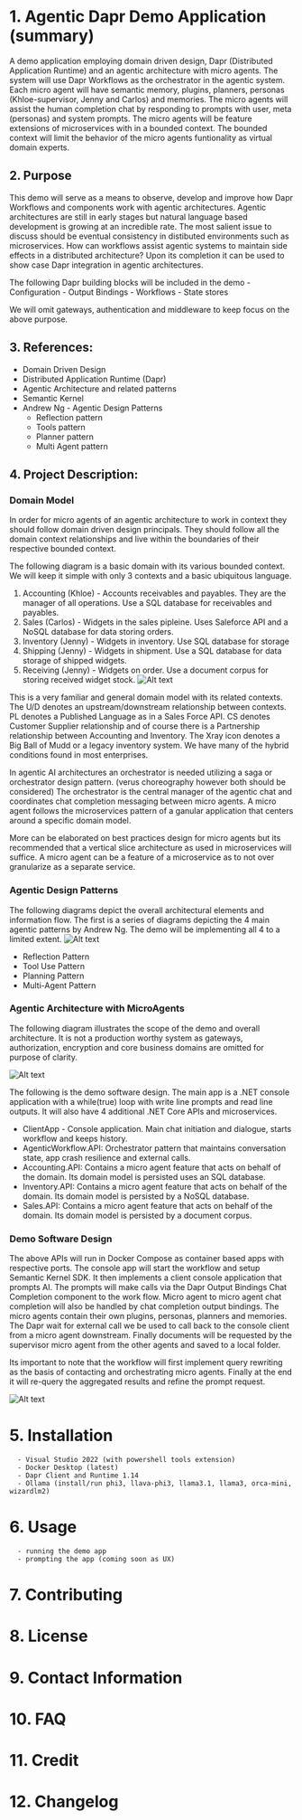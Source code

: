 # 1. Agentic Dapr Demo Application (summary)
A demo application employing domain driven design, Dapr (Distributed Application Runtime) and an agentic architecture with micro agents. The system will use Dapr Workflows as the orchestrator in the agentic system. Each micro agent will have semantic memory, plugins, planners, personas (Khloe-supervisor, Jenny and Carlos) and memories. The micro agents will assist the human completion chat by responding to prompts with user, meta (personas) and system prompts. The micro agents will be feature extensions of microservices with in a bounded context. The bounded context will limit the behavior of the micro agents funtionality as virtual domain experts. 

## 2. Purpose 

This demo will serve as a means to observe, develop and improve how Dapr Workflows and components work with agentic architectures. Agentic architectures are still in early stages but natural language based development is growing at an incredible rate. The most salient issue to discuss should be eventual consistency in distibuted environments such as microservices. How can workflows assist agentic systems to maintain side effects in a distributed architecture? Upon its completion it can be used to show case Dapr integration in agentic architectures. 

The following Dapr building blocks will be included in the demo
      - Configuration
      - Output Bindings
      - Workflows
      - State stores

We will omit gateways, authentication and middleware to keep focus on the above purpose.

## 3. References:
- Domain Driven Design
- Distributed Application Runtime (Dapr)
- Agentic Architecture and related patterns
- Semantic Kernel
- Andrew Ng - Agentic Design Patterns
    - Reflection pattern
    - Tools pattern
    - Planner pattern
    - Multi Agent pattern

## 4. Project Description:

### Domain Model
In order for micro agents of an agentic architecture to work in context they should follow domain driven design principals.
They should follow all the domain context relationships and live within the boundaries of their respective bounded context. 

The following diagram is a basic domain with its various bounded context. We will keep it simple with only 3 contexts and a basic ubiquitous language.

  1. Accounting (Khloe) - Accounts receivables and payables. They are the manager of all operations. Use a SQL database for receivables and payables.
  2. Sales (Carlos) - Widgets in the sales pipleine. Uses Saleforce API and a NoSQL database for data storing orders.
  3. Inventory (Jenny) - Widgets in inventory. Use SQL database for storage
  4. Shipping (Jenny) - Widgets in shipment. Use a SQL database for data storage of shipped widgets.
  5. Receiving (Jenny) - Widgets on order. Use a document corpus for storing received widget stock.
![Alt text](contextmap-agentic-demo.png "Context map image for demo")

This is a very familiar and general domain model with its related contexts. The U/D denotes an upstream/downstream relationship between contexts. PL denotes a Published Language as in a Sales Force API. CS denotes Customer Supplier relationship and of course there is a Partnership relationship between Accounting and Inventory. The Xray icon denotes a Big Ball of Mudd or a legacy inventory system. We have many of the hybrid conditions found in most enterprises.

In agentic AI architectures an orchestrator is needed utilizing a saga or orchestrator design pattern. (verus choreography however both should be considered)
The orchestrator is the central manager of the agentic chat and coordinates chat completion messaging between micro agents. A micro agent follows the microservices pattern of a ganular application that centers around a specific domain model.

More can be elaborated on best practices design for micro agents but its recommended that a vertical slice architecture as used in microservices will suffice. A micro agent can be a feature of a microservice as to not over granularize as a separate service.

### Agentic Design Patterns
The following diagrams depict the overall architectural elements and information flow. The first is a series of diagrams depicting the 4 main agentic patterns by Andrew Ng. The demo will be implementing all 4 to a limited extent.
![Alt text](agentic-design-patterns.png "agentic design patterns image for demo")
- Reflection Pattern 
- Tool Use Pattern
- Planning Pattern
- Multi-Agent Pattern

### Agentic Architecture with MicroAgents
The following diagram illustrates the scope of the demo and overall architecture. It is not a production worthy system as gateways, authorization, encryption and core business domains are omitted for purpose of clarity.

![Alt text](agentic-architecture.png "agentic architecture image for demo")

The following is the demo software design. The main app is a .NET console application with a while(true) loop with write line prompts and read line outputs. It will also have 4 additional .NET Core APIs and microservices.

- ClientApp - Console application. Main chat initiation and dialogue, starts workflow and keeps history.
- AgenticWorkflow.API: Orchestrator pattern that maintains conversation state, app crash resilience and external calls.
- Accounting.API: Contains a micro agent feature that acts on behalf of the domain. Its domain model is persisted uses an SQL database.
- Inventory.API: Contains a micro agent feature that acts on behalf of the domain. Its domain model is persisted by a NoSQL database.
- Sales.API: Contains a micro agent feature that acts on behalf of the domain. Its domain model is persisted by a document corpus.

<!--### Future Using Agentic Mesh

The more recent and advanced initiatives are moving to the idea of an agentic mesh. The mesh or service mesh would make micro agents fully discoverable. The mesh would give better security with LLMs and in transit data. The service mesh establishes a control and data plane. Micro agents are proxied by sidecars acting on behalf of the agent. Dapr workflows and functionalality can use these sidecars instead of Dapr sidecars. This will be included in subsequent releases of this demo as a full scale cloud deployment would be neccessary. See diagram below.

![Alt text](agentic-mesh-architecture.png "agentic mesh architecture image for demo")-->

### Demo Software Design
The above APIs will run in Docker Compose as container based apps with respective ports. The console app will start the workflow and setup Semantic Kernel SDK. It then implements a client console application that prompts AI. The prompts will make calls via the Dapr Output Bindings Chat Completion component to the work flow. Micro agent to micro agent chat completion will also be handled by chat completion output bindings. The micro agents contain their own plugins, personas, planners and memories. The Dapr wait for external call we be used to call back to the console client from a micro agent downstream. Finally documents will be requested by the supervisor micro agent from the other agents and saved to a local folder.

Its important to note that the workflow will first implement query rewriting as the basis of contacting and orchestrating micro agents. Finally at the end it will re-query the aggregated results and refine the prompt request.

![Alt text](demo-software-design.png "agentic architecture image for demo")

# 5. Installation
      - Visual Studio 2022 (with powershell tools extension)
      - Docker Desktop (latest)
      - Dapr Client and Runtime 1.14
      - Ollama (install/run phi3, llava-phi3, llama3.1, llama3, orca-mini, wizardlm2)
# 6. Usage
      - running the demo app
      - prompting the app (coming soon as UX)
# 7. Contributing
# 8. License
# 9. Contact Information
# 10. FAQ
# 11. Credit
# 12. Changelog
